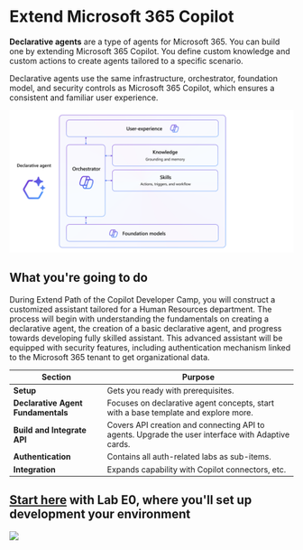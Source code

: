 # Extend Microsoft 365 Copilot

**Declarative agents** are a type of agents for Microsoft 365. You can build one by extending Microsoft 365 Copilot. You define custom knowledge and custom actions to create agents tailored to a specific scenario.

Declarative agents use the same infrastructure, orchestrator, foundation model, and security controls as Microsoft 365 Copilot, which ensures a consistent and familiar user experience.

![Declarative agent architecture diagram](../../assets/images/m365-declarative-agent.png)

## What you're going to do

During Extend Path of the Copilot Developer Camp, you will construct a customized assistant tailored for a Human Resources department. The process will begin with understanding the fundamentals on creating a declarative agent, the creation of a basic declarative agent, and progress towards developing fully skilled assistant.
This advanced assistant will be equipped with security features, including authentication mechanism linked to the Microsoft 365 tenant to get organizational data.

| Section                            | Purpose                                                 |
| ---------------------------------- | ------------------------------------------------------- |
| **Setup**                          | Gets you ready with prerequisites.                    |
| **Declarative Agent Fundamentals** | Focuses on declarative agent concepts, start with a base template and explore more. |
| **Build and Integrate API**        | Covers API creation and connecting API to agents. Upgrade the user interface with Adaptive cards.         |
| **Authentication**                 | Contains all auth-related labs as sub-items.            |
| **Integration**                    | Expands capability with Copilot connectors, etc.                |

## [Start here](./00-prerequisites) with Lab E0, where you'll set up development your environment

<img src="https://m365-visitor-stats.azurewebsites.net/copilot-camp/extend-m365-copilot/index" />